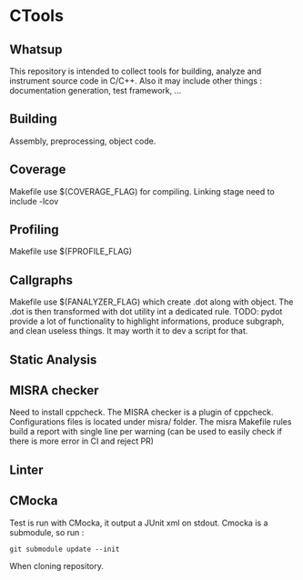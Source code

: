 # CTools

## Whatsup

This repository is intended to collect tools for building, analyze
and instrument source code in C/C++.
Also it may include other things : documentation generation,
test framework, ...

## Building

Assembly, preprocessing, object code.

## Coverage

Makefile use $(COVERAGE_FLAG) for compiling.
Linking stage need to include -lcov

## Profiling

Makefile use $(FPROFILE_FLAG)

## Callgraphs

Makefile use $(FANALYZER_FLAG) which create .dot along with object.
The .dot is then transformed with dot utility int a dedicated rule.
TODO: pydot provide a lot of functionality to highlight informations, produce subgraph,
and clean useless things. It may worth it to dev a script for that.

## Static Analysis
## MISRA checker

Need to install cppcheck.
The MISRA checker is a plugin of cppcheck. Configurations files is located under misra/ folder.
The misra Makefile rules build a report with single line per warning (can be used to
easily check if there is more error in CI and reject PR)

## Linter
## CMocka

Test is run with CMocka, it output a JUnit xml on stdout.
Cmocka is a submodule, so run :
```
git submodule update --init
```
When cloning repository.

